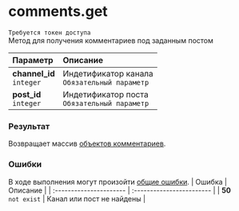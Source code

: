 # comments.get
`Требуется токен доступа`  
Метод для получения комментариев под заданным постом

| Параметр                      | Описание                                          |
| :---------------------------- | :------------------------------------------------ |
| **channel_id**<br />`integer` | Индетификатор канала<br />`Обязательный параметр` |
| **post_id**<br />`integer`    | Индетификатор поста<br />`Обязательный параметр`  |

### Результат
Возвращает массив [объектов комментариев]().

### Ошибки
В ходе выполнения могут произойти [общие ошибки]().
| Ошибка                  | Описание                  |
| :---------------------- | :------------------------ |
| **50**<br />`not exist` | Канал или пост не найдены |